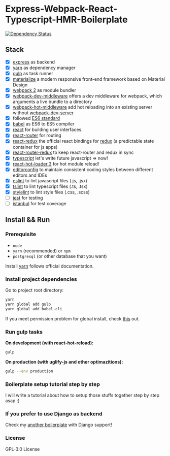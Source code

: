 # Express-Webpack-React-Typescript-HMR-Boilerplate
[![Dependency Status](https://gemnasium.com/badges/eed19136f1fd6888e7a2ea6539feae5d.svg)](https://gemnasium.com/github.com/Armour/Express-Webpack-React-Typescript-HMR-Boilerplate)

## Stack

- [x] [express](http://expressjs.com/) as backend
- [x] [yarn](https://github.com/yarnpkg/yarn) as dependency manager
- [x] [gulp](https://github.com/gulpjs/gulp) as task runner
- [x] [materialize](http://materializecss.com/) a modern responsive front-end framework based on Material Design
- [x] [webpack 2](https://github.com/webpack/webpack) as module bundler
- [x] [webpack-dev-middleware](https://github.com/webpack/webpack-dev-middleware) offers a dev middleware for webpack, which arguments a live bundle to a directory
- [x] [webpack-hot-middleware](https://github.com/glenjamin/webpack-hot-middleware) add hot reloading into an existing server without [webpack-dev-server](https://github.com/webpack/webpack-dev-server)
- [x] followed [ES6 standard](https://github.com/lukehoban/es6features)
- [x] [babel](https://babeljs.io/) as ES6 to ES5 compiler
- [x] [react](https://facebook.github.io/react/) for building user interfaces.
- [x] [react-router](https://github.com/ReactTraining/react-router) for routing
- [x] [react-redux](https://github.com/reactjs/react-redux) the official react bindings for [redux](https://github.com/reactjs/redux) (a predictable state container for js apps)
- [x] [react-router-redux](https://github.com/reactjs/react-router-redux) to keep react-router and redux in sync 
- [x] [typescript](https://github.com/Microsoft/TypeScript) let's write future javascript => now!
- [x] [react-hot-loader 3](https://github.com/gaearon/react-hot-loader) for hot module reload! 
- [x] [editorconfig](http://editorconfig.org/) to maintain consistent coding styles between different editors and IDEs
- [x] [eslint](http://eslint.org/) to lint javascript files (.js, .jsx)
- [x] [tslint](https://palantir.github.io/tslint/) to lint typescript files (.ts, .tsx)
- [x] [stylelint](https://stylelint.io/) to lint style files (.css, .scss)
- [ ] [jest](https://facebook.github.io/jest/) for testing
- [ ] [istanbul](https://github.com/gotwarlost/istanbul) for test coverage

## Install && Run

### Prerequisite

* `node`
* `yarn` (recommended) or `npm`
* `postgresql` (or other database that you want)

Install [yarn](https://yarnpkg.com/en/docs/install#linux-tab) follows official documentation.


### Install project dependencies

Go to project root directory:

```bash
yarn
yarn global add gulp
yarn global add babel-cli
```

If you meet permission problem for global install, check [this](https://github.com/yarnpkg/yarn/issues/1060#issuecomment-268160528) out.


### Run gulp tasks

**On development (with react-hot-reload):**

```bash
gulp
```

**On production (with uglify-js and other optimazitions):**

```bash
gulp --env production
```


### Boilerplate setup tutorial step by step

I will write a tutorial about how to setup those stuffs together step by step asap :)


### If you prefer to use Django as backend

Check my [another boilerplate](https://github.com/Armour/Django-Webpack-React-Typescript-HMR-Boilerplate) with Django support!


### License

GPL-3.0 License

